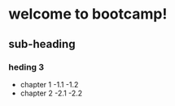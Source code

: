 # welcome to bootcamp!
## sub-heading  
### heding 3
- chapter 1
 -1.1 
 -1.2
- chapter 2
 -2.1
 -2.2